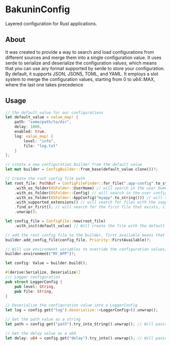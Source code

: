 # BakuninConfig

Layered configuration for Rust applications.

## About

It was created to provide a way to search and load configurations from different sources and merge them into a single configuration value. It uses serde to serialize and deserialize the configuration values, which means that you can use any format supported by serde to store your configuration. By default, it supports JSON, JSON5, TOML, and YAML. It employs a slot system to merge the configuration values, starting from 0 to u64::MAX, where the last one takes precedence

## Usage

```rust
// the default value for our configurations
let default_value = value_map! {
    path: "some/path/to/dir",
    delay: 1000,
    enabled: true,
    log: value_map! {
        level: "info",
        file: "log.txt"
    }
};

// create a new configuration builder from the default value
let mut builder = ConfigBuilder::from_base(default_value.clone())?;

// Create the root config file path
let root_file: PathBuf = ConfigFileFinder::for_file(".app-config".to_string()) // will search for files .app-config.{ext}
    .with_os_folder(OSFolder::UserHome) // will search in the user home directory: /home/user/
    .with_os_folder(OSFolder::Config) // will search in the user config directory: /home/user/.config/
    .with_os_folder(OSFolder::AppConfig("myapp".to_string())) // will search in the user config directory: /home/user/.config/myapp/
    .with_supported_extensions() // will search for files with the supported extensions: .json, .json5, .toml, .yaml, .yml
    .find_or_first(); // will search for the first file that exists, if none is found, will return the first path
    .unwrap();

let config_file = ConfigFile::new(root_file)
    .with_init(default_value) // Will create the file with the default value if it does not exist

// add the root config file to the builder, first available means that will be added in the first slot available
builder.add_config_file(config_file, Priority::FirstAvailable)?;

// Will use environment variables to override the configuration values, ex: MY_APP_path will override the path value
builder.environment("MY_APP")?;

let config: Value = builder.build();

#[derive(Serialize, Deserialize)]
/// Logger configuration
pub struct LoggerConfig {
    pub level: String,
    pub file: String,
}

// Deserialize the configuration value into a LoggerConfig
let log = config.get("log").deserialize::<LoggerConfig>().unwrap();

// Get the path value as a string
let path = config.get("path").try_into_String().unwrap(); // Will panic if the value is not a string

// Get the delay value as a u64
let delay: u64 = config.get("delay").try_into().unwrap(); // Will panic if the value is not a valid u64
```
